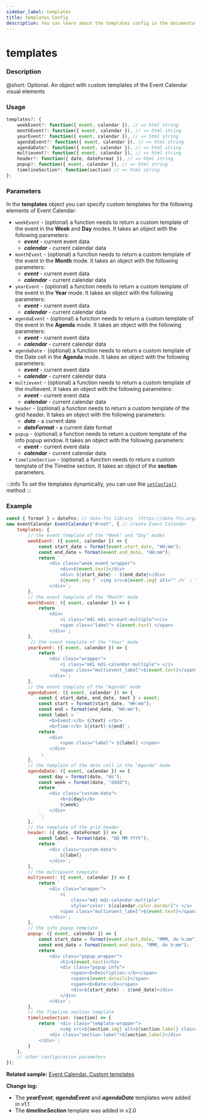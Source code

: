 ```yaml
---
sidebar_label: templates
title: templates Config
description: You can learn about the templates config in the documentation of the DHTMLX JavaScript Event Calendar library. Browse developer guides and API reference, try out code examples and live demos, and download a free 30-day evaluation version of DHTMLX Event Calendar.
---
```


# templates

### Description

@short: Optional. An object with custom templates of the Event Calendar visual elements

### Usage

~~~jsx {}
templates?: {
    weekEvent?: function({ event, calendar }), // => html string
    monthEvent?: function({ event, calendar }), // => html string
    yearEvent?: function({ event, calendar }), // => html string
    agendaEvent?: function({ event, calendar }), // => html string
    agendaDate?: function({ event, calendar }), // => html string
    multievent?: function({ event, calendar }), // => html string
    header?: function({ date, dateFormat }), // => html string
    popup?: function({ event, calendar }), // => html string
    timelineSection?: function(section) // => html string
}; 
~~~

### Parameters

In the **templates** object you can specify custom templates for the following elements of Event Calendar:

- `weekEvent` - (optional) a function needs to return a custom template of the event in the **Week** and **Day** modes. It takes an object with the following parameters:
    - ***event*** - current event data
    - ***calendar*** - current calendar data
- `monthEvent` - (optional) a function needs to return a custom template of the event in the **Month** mode. It takes an object with the following parameters:
    - ***event*** - current event data
    - ***calendar*** - current calendar data
- `yearEvent` - (optional) a function needs to return a custom template of the event in the **Year** mode. It takes an object with the following parameters:
    - ***event*** - current event data
    - ***calendar*** - current calendar data
- `agendaEvent` - (optional) a function needs to return a custom template of the event in the **Agenda** mode. It takes an object with the following parameters:
    - ***event*** - current event data
    - ***calendar*** - current calendar data
- `agendaDate` - (optional) a function needs to return a custom template of the Date cell in the **Agenda** mode. It takes an object with the following parameters:
    - ***event*** - current event data
    - ***calendar*** - current calendar data
- `multievent` - (optional) a function needs to return a custom template of the multievent. It takes an object with the following parameters:
    - ***event*** - current event data
    - ***calendar*** - current calendar data
- `header` - (optional) a function needs to return a custom template of the grid header. It takes an object with the following parameters:
    - ***date*** - a current date
    - ***dateFormat*** - a current date format
- `popup` - (optional) a function needs to return a custom template of the info popup window. It takes an object with the following parameters:
    - ***event*** - current event data
    - ***calendar*** - current calendar data
- `timelineSection` - (optional) a function needs to return a custom template of the Timeline section. It takes an object of the **section** parameters.

:::info
To set the templates dynamically, you can use the
[`setConfig()`](../../methods/js_eventcalendar_setconfig_method) method
:::

### Example

~~~jsx {5-14,16-22,24-30,32-44,46-55,57-63,65-73,75-88}
const { format } = dateFns; // date-fns library  (https://date-fns.org/)
new eventCalendar.EventCalendar("#root", { // create Event Calendar
    templates: {
        // the event template of the "Week" and "Day" modes
        weekEvent: ({ event, calendar }) => {
            const start_date = format(event.start_date, "HH:mm");
            const end_date = format(event.end_date, "HH:mm");
            return `
                <div class="week_event_wrapper">
                    <div>${event.text}</div>
                    <div> ${start_date} - ${end_date}</div>	
                    ${event.img ? `<img src=${event.img} alt="" />` : ""}
                </div>`;
        },
        // the event template of the "Month" mode
        monthEvent: ({ event, calendar }) => {
            return `
                <div>
                    <i class="mdi mdi-account-multiple"></i>
                    <span class="label"> ${event.text} </span>
                </div>`;
        },
         // the event template of the "Year" mode
        yearEvent: ({ event, calendar }) => {
            return `
                <div class="wrapper">
                    <i class="mdi mdi-calendar-multiple"> </i>
                    <span class="multievent_label">${event.text}</span>
                </div>`;
        },
        // the event template of the "Agenda" mode
        agendaEvent: ({ event, calendar }) => {
            const { start_date, end_date, text } = event;
            const start = format(start_date, "HH:mm");
            const end = format(end_date, "HH:mm");
            const label = `
                <b>Event:</b> ${text} </br>
                <b>Time:</b> ${start}-${end}`;
            return `
                <div>
                    <span class="label"> ${label} </span>
                </div>
            `;
        },
        // the template of the date cell in the "Agenda" mode
        agendaDate: ({ event, calendar }) => {
            const day = format(date, "do");
            const week = format(date, "dddd");
            return `
                <div class="custom-date">
                    <b>${day}</b>
                    ${week}
                </div>
            `;
        },
        // the template of the grid header
        header: ({ date, dateFormat }) => {
            const label = format(date, "DD MM YYYY");
            return `
                <div class="custom-date">
                    ${label}
                </div>`;
        },
        // the multievent template
        multievent: ({ event, calendar }) => {
            return `
                <div class="wrapper">
                    <i
                        class="mdi mdi-calendar-multiple"
                        style="color: ${calendar.color.border}"> </i>
                    <span class="multievent_label">${event.text}</span>
                </div>`;
        },
        // the info popup template
        popup: ({ event, calendar }) => {
            const start_date = format(event.start_date, "MMM, do h:mm");
            const end_date = format(event.end_date, "MMM, do h:mm");
            return `
                <div class="popup_wrapper">
                    <h1>${event.text}</h1>
                    <div class="popup_info">
                        <span><b>Description:</b></span>
                        <span>${event.details}</span>
                        <span><b>Date:</b></span>
                        <div>${start_date} - ${end_date}</div>
                    </div>
                </div>`;
        },
        // the Timeline section template
        timelineSection: (section) => {
            return `<div class="template-wrapper">
                    <img src=${section.img} alt=${section.label} class="section-img" />
                <div class="section-label">${section.label}</div>
            </div>`;
        }
    },
	// other configuration parameters
});
~~~

**Related sample:** [Event Calendar. Custom templates](https://snippet.dhtmlx.com/rmgc73n6?tag=event_calendar)

**Change log:**
- The ***yearEvent***, ***agendaEvent*** and ***agendaDate*** templates were added in v1.1
- The ***timelineSection*** template was added in v2.0

